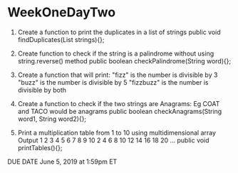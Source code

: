 # WeekOneDayTwo
1. Create a function to print the duplicates in a list of strings
   public void findDuplicates(List<String> strings){};

2. Create function to check if the string is a palindrome without using string.reverse() method
   public boolean checkPalindrome(String word){};

3. Create a function that will print:
     "fizz" is the number is divisible by 3
     "buzz" is the number is divisible by 5
     "fizzbuzz" is the number is divisible by both

4.  Create a function to check if the two strings are Anagrams:    Eg COAT and TACO would be anagrams
   public boolean checkAnagrams(String word1, String word2){};

5. Print a multiplication table from 1 to 10 using  multidimensional array
   Output
   1 2 3 4 5 6 7 8 9 10
   2 4 6 8 10 12 14 16 18 20
    ...
 public void printTables(){};


DUE DATE June 5, 2019 at 1:59pm ET
